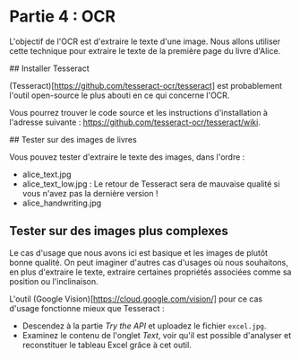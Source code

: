 # Partie 4 : OCR

L'objectif de l'OCR est d'extraire le texte d'une image. Nous allons utiliser cette technique pour extraire le texte de la première page du livre d'Alice.

## Installer Tesseract 

(Tesseract)[https://github.com/tesseract-ocr/tesseract] est probablement l'outil open-source le plus abouti en ce qui concerne l'OCR.

Vous pourrez trouver le code source et les instructions d'installation à l'adresse suivante : https://github.com/tesseract-ocr/tesseract/wiki.


## Tester sur des images de livres

Vous pouvez tester d'extraire le texte des images, dans l'ordre :

  - alice_text.jpg
  - alice_text_low.jpg : Le retour de Tesseract sera de mauvaise qualité si vous n'avez pas la dernière version !
  - alice_handwriting.jpg

## Tester sur des images plus complexes

Le cas d'usage que nous avons ici est basique et les images de plutôt bonne qualité. On peut imaginer d'autres cas d'usages où nous souhaitons, en plus d'extraire le texte, extraire certaines propriétés associées comme sa position ou l'inclinaison.

L'outil (Google Vision)[https://cloud.google.com/vision/] pour ce cas d'usage fonctionne mieux que Tesseract : 

  - Descendez à la partie *Try the API* et uploadez le fichier `excel.jpg`.
  - Examinez le contenu de l'onglet *Text*, voir qu'il est possible d'analyser et reconstituer le tableau Excel grâce à cet outil.
